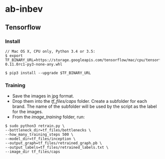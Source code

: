 # ab-inbev

## Tensorflow

### Install
```
// Mac OS X, CPU only, Python 3.4 or 3.5:
$ export TF_BINARY_URL=https://storage.googleapis.com/tensorflow/mac/cpu/tensorflow-0.11.0rc1-py3-none-any.whl

$ pip3 install --upgrade $TF_BINARY_URL
```

### Training

* Save the images in jpg format.
* Drop them into the *tf_files/caps* folder. Create a subfolder for each brand. The name of the subfolder will be used by the script as the label for the images.  
* From the *image_training* folder, run:

```
$ sudo python3 retrain.py \
--bottleneck_dir=tf_files/bottlenecks \
--how_many_training_steps 500 \
--model_dir=tf_files/inception \
--output_graph=tf_files/retrained_graph.pb \
--output_labels=tf_files/retrained_labels.txt \
--image_dir tf_files/caps
```